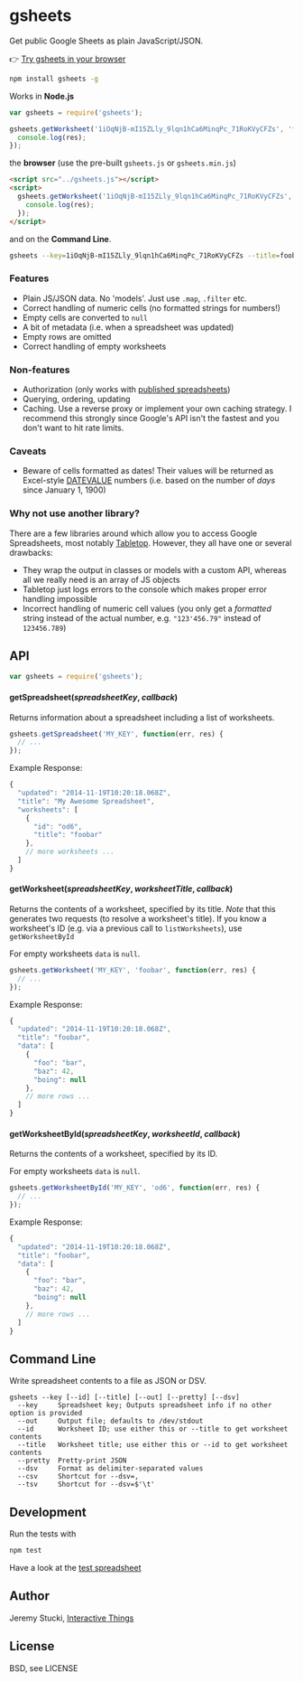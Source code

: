 # gsheets

Get public Google Sheets as plain JavaScript/JSON.

:point_right: [Try gsheets in your browser](https://runkit.com/npm/gsheets)

```sh
npm install gsheets -g
```

Works in **Node.js**

```js
var gsheets = require('gsheets');

gsheets.getWorksheet('1iOqNjB-mI15ZLly_9lqn1hCa6MinqPc_71RoKVyCFZs', 'foobar', function(err, res) {
  console.log(res);
});
```

the **browser** (use the pre-built `gsheets.js` or `gsheets.min.js`)

```html
<script src="../gsheets.js"></script>
<script>
  gsheets.getWorksheet('1iOqNjB-mI15ZLly_9lqn1hCa6MinqPc_71RoKVyCFZs', 'foobar', function(err, res) {
    console.log(res);
  });
</script>
```

and on the **Command Line**.

```sh
gsheets --key=1iOqNjB-mI15ZLly_9lqn1hCa6MinqPc_71RoKVyCFZs --title=foobar --pretty
```

### Features

* Plain JS/JSON data. No 'models'. Just use `.map`, `.filter` etc.
* Correct handling of numeric cells (no formatted strings for numbers!)
* Empty cells are converted to `null`
* A bit of metadata (i.e. when a spreadsheet was updated)
* Empty rows are omitted
* Correct handling of empty worksheets

### Non-features

* Authorization (only works with [published spreadsheets](https://support.google.com/docs/answer/37579?hl=en&ref_topic=2818999))
* Querying, ordering, updating
* Caching. Use a reverse proxy or implement your own caching strategy. I recommend this strongly since Google's API isn't the fastest and you don't want to hit rate limits.

### Caveats

* Beware of cells formatted as dates! Their values will be returned as Excel-style [DATEVALUE](http://office.microsoft.com/en-001/excel-help/datevalue-function-HP010062284.aspx) numbers (i.e. based on the number of *days* since January 1, 1900)

### Why not use another library?

There are a few libraries around which allow you to access Google Spreadsheets, most notably [Tabletop](https://github.com/jsoma/tabletop). However, they all have one or several drawbacks:

* They wrap the output in classes or models with a custom API, whereas all we really need is an array of JS objects
* Tabletop just logs errors to the console which makes proper error handling impossible
* Incorrect handling of numeric cell values (you only get a *formatted* string instead of the actual number, e.g. `"123'456.79"` instead of `123456.789`)

## API

```js
var gsheets = require('gsheets');
```

#### getSpreadsheet(<i>spreadsheetKey</i>, <i>callback</i>)

Returns information about a spreadsheet including a list of worksheets.

```js
gsheets.getSpreadsheet('MY_KEY', function(err, res) {
  // ...
});
```

Example Response:

```js
{
  "updated": "2014-11-19T10:20:18.068Z",
  "title": "My Awesome Spreadsheet",
  "worksheets": [
    {
      "id": "od6",
      "title": "foobar"
    },
    // more worksheets ...
  ]
}
```

#### getWorksheet(<i>spreadsheetKey</i>, <i>worksheetTitle</i>, <i>callback</i>)

Returns the contents of a worksheet, specified by its title. *Note* that this generates two requests (to resolve a worksheet's title). If you know a worksheet's ID (e.g. via a previous call to `listWorksheets`), use `getWorksheetById`

For empty worksheets `data` is `null`.

```js
gsheets.getWorksheet('MY_KEY', 'foobar', function(err, res) {
  // ...
});
```

Example Response:

```js
{
  "updated": "2014-11-19T10:20:18.068Z",
  "title": "foobar",
  "data": [
    {
      "foo": "bar",
      "baz": 42,
      "boing": null
    },
    // more rows ...
  ]
}
```

#### getWorksheetById(<i>spreadsheetKey</i>, <i>worksheetId</i>, <i>callback</i>)

Returns the contents of a worksheet, specified by its ID.

For empty worksheets `data` is `null`.

```js
gsheets.getWorksheetById('MY_KEY', 'od6', function(err, res) {
  // ...
});
```

Example Response:

```js
{
  "updated": "2014-11-19T10:20:18.068Z",
  "title": "foobar",
  "data": [
    {
      "foo": "bar",
      "baz": 42,
      "boing": null
    },
    // more rows ...
  ]
}
```

## Command Line

Write spreadsheet contents to a file as JSON or DSV.

```
gsheets --key [--id] [--title] [--out] [--pretty] [--dsv]
  --key     Spreadsheet key; Outputs spreadsheet info if no other option is provided
  --out     Output file; defaults to /dev/stdout
  --id      Worksheet ID; use either this or --title to get worksheet contents
  --title   Worksheet title; use either this or --id to get worksheet contents
  --pretty  Pretty-print JSON
  --dsv     Format as delimiter-separated values
  --csv     Shortcut for --dsv=,
  --tsv     Shortcut for --dsv=$'\t'
```

## Development

Run the tests with

```sh
npm test
```

Have a look at the [test spreadsheet](https://docs.google.com/spreadsheets/d/1dmAQO0zCQz5SNUKalw9NNXwTM6TgDBZ820Ftw-cz5gU/edit#gid=257911996)

## Author

Jeremy Stucki, [Interactive Things](http://www.interactivethings.com)

## License

BSD, see LICENSE
